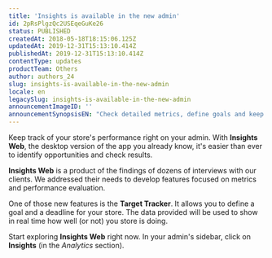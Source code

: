 ```yaml
---
title: 'Insights is available in the new admin'
id: 2pRsPlgzQc2USEqeGuKe26
status: PUBLISHED
createdAt: 2018-05-18T18:15:06.125Z
updatedAt: 2019-12-31T15:13:10.414Z
publishedAt: 2019-12-31T15:13:10.414Z
contentType: updates
productTeam: Others
author: authors_24
slug: insights-is-available-in-the-new-admin
locale: en
legacySlug: insights-is-available-in-the-new-admin
announcementImageID: ''
announcementSynopsisEN: "Check detailed metrics, define goals and keep an eye on your store's performance right on your desktop."
---
```


Keep track of your store's performance right on your admin. With __Insights Web__, the desktop version of the app you already know, it's easier than ever to identify opportunities and check results.

__Insights Web__ is a product of the findings of dozens of interviews with our clients. We addressed their needs to develop features focused on metrics and performance evaluation. 

One of those new features is the __Target Tracker__. It allows you to define a goal and a deadline for your store. The data provided will be used to show in real time how well (or not) you store is doing.

Start exploring __Insights Web__ right now. In your admin's sidebar, click on __Insights__ (in the _Analytics_ section).
